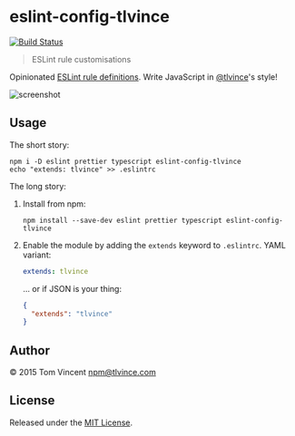 # eslint-config-tlvince

[![Build Status][travis-image]][travis-url]

> ESLint rule customisations

Opinionated [ESLint rule definitions][eslint]. Write JavaScript in
[@tlvince][]'s style!

![screenshot][]

[travis-image]: https://img.shields.io/travis/tlvince/eslint-config-tlvince.svg
[travis-url]: https://travis-ci.org/tlvince/eslint-config-tlvince
[eslint]: http://eslint.org/docs/rules/
[screenshot]: https://cloud.githubusercontent.com/assets/323761/7784491/72ba15a8-015f-11e5-8864-5de33470f550.png
[@tlvince]: https://github.com/tlvince

## Usage

The short story:

```shell
npm i -D eslint prettier typescript eslint-config-tlvince
echo "extends: tlvince" >> .eslintrc
```

The long story:

1. Install from npm:

   ```shell
   npm install --save-dev eslint prettier typescript eslint-config-tlvince
   ```

2. Enable the module by adding the `extends` keyword to `.eslintrc`. YAML variant:

   ```yaml
   extends: tlvince
   ```

   … or if JSON is your thing:

   ```json
   {
     "extends": "tlvince"
   }
   ```

## Author

© 2015 Tom Vincent <npm@tlvince.com>

## License

Released under the [MIT License](http://tlvince.mit-license.org).

